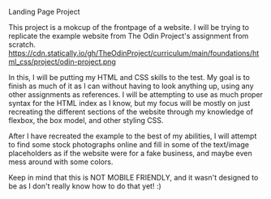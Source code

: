 Landing Page Project

This project is a mokcup of the frontpage of a website. I will be trying to replicate the example website from The Odin Project's assignment from scratch. https://cdn.statically.io/gh/TheOdinProject/curriculum/main/foundations/html_css/project/odin-project.png

In this, I will be putting my HTML and CSS skills to the test.  My goal is to finish as much of it as I can without having to look anything up, using any other assignments as references.  I will be attempting to use as much proper syntax for the HTML index as I know, but my focus will be mostly on just recreating the different sections of the website through my knowledge of flexbox, the box model, and other styling CSS.  

After I have recreated the example to the best of my abilities, I will attempt to find some stock photographs online and fill in some of the text/image placeholders as if the website were for a fake business, and maybe even mess around with some colors.  

Keep in mind that this is NOT MOBILE FRIENDLY, and it wasn't designed to be as I don't really know how to do that yet! :)